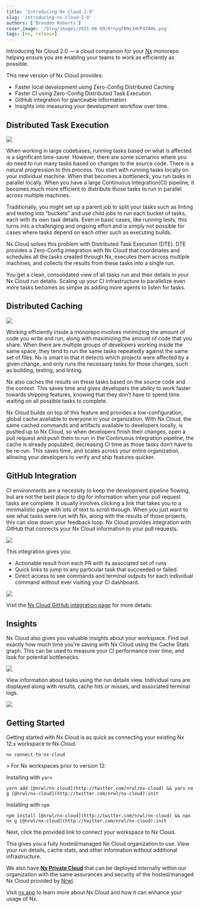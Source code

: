 ```yaml
---
title: 'Introducing Nx Cloud 2.0'
slug: 'introducing-nx-cloud-2-0'
authors: ['Brandon Roberts']
cover_image: '/blog/images/2021-06-09/0*nygtBNy1HVP4ZAHk.png'
tags: [nx, release]
---
```


Introducing Nx Cloud 2.0 — a cloud companion for your [Nx](https://nx.dev) monorepo helping ensure you are enabling your teams to work as efficiently as possible.

This new version of Nx Cloud provides:

- Faster local development using Zero-Config Distributed Caching
- Faster CI using Zero-Config Distributed Task Execution
- GitHub integration for glanceable information
- Insights into measuring your development workflow over time.

## **Distributed Task Execution**

![](/blog/images/2021-06-09/0*7zNXci4baO5Xia27.avif)

When working in large codebases, running tasks based on what is affected is a significant time-saver. However, there are some scenarios where you do need to run many tasks based on changes to the source code. There is a natural progression to this process. You start with running tasks locally on your individual machine. When that becomes a bottleneck, you run tasks in parallel locally. When you have a large Continuous Integration(CI) pipeline, it becomes much more efficient to distribute those tasks to run in parallel across multiple machines.

Traditionally, you might set up a parent job to split your tasks such as linting and testing into “buckets” and use child jobs to run each bucket of tasks, each with its own task details. Even in basic cases, like running tests, this turns into a challenging and ongoing effort and is simply not possible for cases where tasks depend on each other such as executing builds.

Nx Cloud solves this problem with Distributed Task Execution (DTE). DTE provides a Zero-Config️ integration with Nx Cloud that coordinates and schedules all the tasks created through Nx, executes them across multiple machines, and collects the results from these tasks into a single run.

You get a clean, consolidated view of all tasks run and their details in your Nx Cloud run details. Scaling up your CI infrastructure to parallelize even more tasks becomes as simple as adding more agents to listen for tasks.

## **Distributed Caching**

![](/blog/images/2021-06-09/0*RFEruPo843tiJ9em.avif)

Working efficiently inside a monorepo involves minimizing the amount of code you write and run, along with maximizing the amount of code that you share. When there are multiple groups of developers working inside the same space, they tend to run the same tasks repeatedly against the same set of files. Nx is smart in that it detects which projects were affected by a given change, and only runs the necessary tasks for those changes, such as building, testing, and linting.

Nx also caches the results on these tasks based on the source code and the context. This saves time and gives developers the ability to work faster towards shipping features, knowing that they don’t have to spend time waiting on all possible tasks to complete.

Nx Cloud builds on top of this feature and provides a low-configuration, global cache available to everyone in your organization. With Nx Cloud, the same cached commands and artifacts available to developers locally, is pushed up to Nx Cloud, so when developers finish their changes, open a pull request and push them to run in the Continuous Integration pipeline, the cache is already populated, decreasing CI time as those tasks don’t have to be re-run. This saves time, and scales across your entire organization, allowing your developers to verify and ship features quicker.

## **GitHub Integration**

CI environments are a necessity to keep the development pipeline flowing, but are not the best place to dig for information when your pull request tasks are complete. It usually involves clicking a link that takes you to a minimalistic page with lots of text to scroll through. When you just want to see what tasks were run with Nx, along with the results of those projects, this can slow down your feedback loop. Nx Cloud provides integration with GitHub that connects your Nx Cloud information to your pull requests.

![](/blog/images/2021-06-09/0*SSvYNNHgrxaC3io3.avif)

This integration gives you:

- Actionable result from each PR with its associated set of runs
- Quick links to jump to any particular task that succeeded or failed.
- Direct access to see commands and terminal outputs for each individual command without ever visiting your CI dashboard.

![](/blog/images/2021-06-09/0*DEBUlKNNgapopEbr.avif)

Visit the [Nx Cloud GitHub integration page](https://github.com/marketplace/official-nx-cloud-app) for more details:

## **Insights**

Nx Cloud also gives you valuable insights about your workspace. Find out exactly how much time you’re saving with Nx Cloud using the Cache Stats graph. This can be used to measure your CI performance over time, and look for potential bottlenecks.

![](/blog/images/2021-06-09/0*MVc1580YGm6XD1LS.avif)

View information about tasks using the run details view. Individual runs are displayed along with results, cache hits or misses, and associated terminal logs.

![](/blog/images/2021-06-09/0*6BX0pY_CQEFGiCut.avif)

## **Getting Started**

Getting started with Nx Cloud is as quick as connecting your existing Nx 12.x workspace to Nx Cloud.

```
nx connect-to-nx-cloud
```

\> For Nx workspaces prior to version 12:

Installing with `yarn`

```shell
yarn add [@nrwl/nx-cloud](http://twitter.com/nrwl/nx-cloud) && yarn nx g [@nrwl/nx-cloud](http://twitter.com/nrwl/nx-cloud):init
```

Installing with `npm`

```shell
npm install [@nrwl/nx-cloud](http://twitter.com/nrwl/nx-cloud) && npx nx g [@nrwl/nx-cloud](http://twitter.com/nrwl/nx-cloud):init
```

Next, click the provided link to connect your workspace to Nx Cloud.

This gives you a fully hosted/managed Nx Cloud organization to use. View your run details, cache stats, and other information without additional infrastructure.

We also have [**Nx Private Cloud**](https://nx.app/private-cloud) that can be deployed internally within our organization with the same assurances and security of the hosted/managed Nx Cloud provided by [Nrwl](https://nrwl.io).

Visit [nx.app](https://nx.app) to learn more about Nx Cloud and how it can enhance your usage of Nx.
